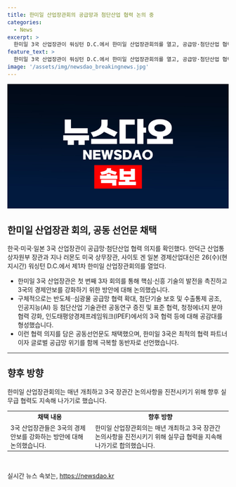 ```yaml
---
title: 한미일 산업장관회의 공급망과 첨단산업 협력 논의 중
categories:
  - News
excerpt: >
  한미일 3국 산업장관이 워싱턴 D.C.에서 한미일 산업장관회의를 열고, 공급망·첨단산업 협력 의지를 확인했다. 산업통상부 장관과 미국 상무장관, 일본 경제산업대신은 반도체·심광물 공급망 협력, 첨단기술 보호 등에 대해 합의하고, 공동선언문도 채택했다. 안 장관은 “한미일 3국은 최적의 협력 파트너”라며 향후 산업협력을 발전시키고 제도적 기반을 마련할 것으로 기대했다. 앞으로 매년 개최되는 산업장관회의와 실무급 협력이 이뤄질 예정이다. (단어 수: 98)
feature_text: >
  한미일 3국 산업장관이 워싱턴 D.C.에서 한미일 산업장관회의를 열고, 공급망·첨단산업 협력 의지를 확인했다. 산업통상부 장관과 미국 상무장관, 일본 경제산업대신은 반도체·심광물 공급망 협력, 첨단기술 보호 등에 대해 합의하고, 공동선언문도 채택했다. 안 장관은 “한미일 3국은 최적의 협력 파트너”라며 향후 산업협력을 발전시키고 제도적 기반을 마련할 것으로 기대했다. 앞으로 매년 개최되는 산업장관회의와 실무급 협력이 이뤄질 예정이다. (단어 수: 98)
image: '/assets/img/newsdao_breakingnews.jpg'
---
```


<p><img src="/assets/img/newsdao_breakingnews.jpg" alt="koreaapp 속보" /></p>

<h2 data-ke-size="size26">한미일 산업장관 회의, 공동 선언문 채택</h2>

<p data-ke-size="size16">한국·미국·일본 3국 산업장관이 공급망·첨단산업 협력 의지를 확인했다. 안덕근 산업통상자원부 장관과 지나 러몬도 미국 상무장관, 사이토 겐 일본 경제산업대신은 26(수)(현지시간) 워싱턴 D.C.에서 제1차 한미일 산업장관회의를 열었다.</p>

<ul>
  <li>한미일 3국 산업장관은 첫 번째 3자 회의를 통해 핵심·신흥 기술의 발전을 촉진하고 3국의 경제안보를 강화하기 위한 방안에 대해 논의했습니다.</li>
  <li>구체적으로는 반도체··심광물 공급망 협력 확대, 첨단기술 보호 및 수출통제 공조, 인공지능(AI) 등 첨단산업 기술관련 공동연구 증진 및 표준 협력, 청정에너지 분야 협력 강화, 인도태평양경제프레임워크(IPEF)에서의 3국 협력 등에 대해 공감대를 형성했습니다.</li>
  <li>이런 협력 의지를 담은 공동선언문도 채택했으며, 한미일 3국은 최적의 협력 파트너이자 글로벌 공급망 위기를 함께 극복할 동반자로 선언했습니다.</li>
</ul>

<hr>

<h2 data-ke-size="size26">향후 방향</h2>

<p data-ke-size="size16">한미일 산업장관회의는 매년 개최하고 3국 장관간 논의사항을 진전시키기 위해 향후 실무급 협력도 지속해 나가기로 했습니다.</p>

<table>
    <tr>
        <td style="text-align: center; height: 17px;"><b>채택 내용</b></td>
        <td style="text-align: center; height: 17px;"><b>향후 방향</b></td>
    </tr>
    <tr>
        <td>3국 산업장관들은 3국의 경제안보를 강화하는 방안에 대해 논의했습니다.</td>
        <td>한미일 산업장관회의는 매년 개최하고 3국 장관간 논의사항을 진전시키기 위해 실무급 협력을 지속해 나가기로 합의했습니다.</td>
    </tr>
</table>

<p data-ke-size="size16">&nbsp;</p>
실시간 뉴스 속보는, <a href="https://newsdao.kr" rel="dofollow">https://newsdao.kr</a>


